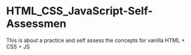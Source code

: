 # HTML_CSS_JavaScript-Self-Assessmen
 This is about a practice and self assess the concepts for vanilla HTML + CSS + JS
